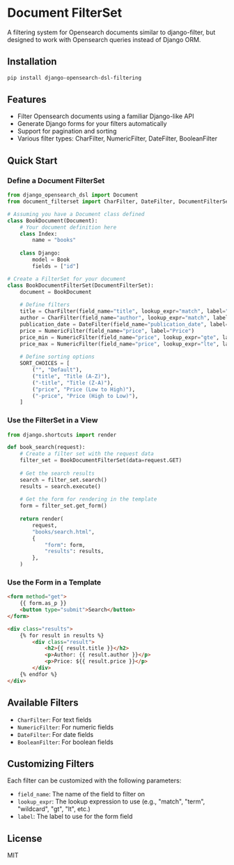 # Document FilterSet

A filtering system for Opensearch documents similar to django-filter, but designed to work with Opensearch queries instead of Django ORM.

## Installation

```bash
pip install django-opensearch-dsl-filtering
```

## Features

- Filter Opensearch documents using a familiar Django-like API
- Generate Django forms for your filters automatically
- Support for pagination and sorting
- Various filter types: CharFilter, NumericFilter, DateFilter, BooleanFilter

## Quick Start

### Define a Document FilterSet

```python
from django_opensearch_dsl import Document
from document_filterset import CharFilter, DateFilter, DocumentFilterSet, NumericFilter

# Assuming you have a Document class defined
class BookDocument(Document):
    # Your document definition here
    class Index:
        name = "books"
        
    class Django:
        model = Book
        fields = ["id"]

# Create a FilterSet for your document
class BookDocumentFilterSet(DocumentFilterSet):
    document = BookDocument
    
    # Define filters
    title = CharFilter(field_name="title", lookup_expr="match", label="Title")
    author = CharFilter(field_name="author", lookup_expr="match", label="Author")
    publication_date = DateFilter(field_name="publication_date", label="Publication Date")
    price = NumericFilter(field_name="price", label="Price")
    price_min = NumericFilter(field_name="price", lookup_expr="gte", label="Min Price")
    price_max = NumericFilter(field_name="price", lookup_expr="lte", label="Max Price")
    
    # Define sorting options
    SORT_CHOICES = [
        ("", "Default"),
        ("title", "Title (A-Z)"),
        ("-title", "Title (Z-A)"),
        ("price", "Price (Low to High)"),
        ("-price", "Price (High to Low)"),
    ]
```

### Use the FilterSet in a View

```python
from django.shortcuts import render

def book_search(request):
    # Create a filter set with the request data
    filter_set = BookDocumentFilterSet(data=request.GET)
    
    # Get the search results
    search = filter_set.search()
    results = search.execute()
    
    # Get the form for rendering in the template
    form = filter_set.get_form()
    
    return render(
        request,
        "books/search.html",
        {
            "form": form,
            "results": results,
        },
    )
```

### Use the Form in a Template

```html
<form method="get">
    {{ form.as_p }}
    <button type="submit">Search</button>
</form>

<div class="results">
    {% for result in results %}
        <div class="result">
            <h2>{{ result.title }}</h2>
            <p>Author: {{ result.author }}</p>
            <p>Price: ${{ result.price }}</p>
        </div>
    {% endfor %}
</div>
```

## Available Filters

- `CharFilter`: For text fields
- `NumericFilter`: For numeric fields
- `DateFilter`: For date fields
- `BooleanFilter`: For boolean fields

## Customizing Filters

Each filter can be customized with the following parameters:

- `field_name`: The name of the field to filter on
- `lookup_expr`: The lookup expression to use (e.g., "match", "term", "wildcard", "gt", "lt", etc.)
- `label`: The label to use for the form field

## License

MIT
